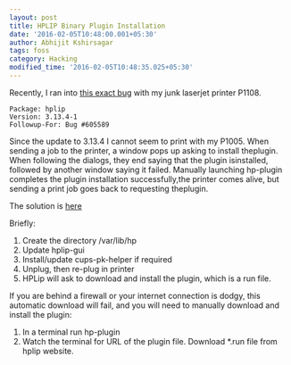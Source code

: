 ```yaml
---
layout: post
title: HPLIP Binary Plugin Installation
date: '2016-02-05T10:48:00.001+05:30'
author: Abhijit Kshirsagar
tags: foss
category: Hacking
modified_time: '2016-02-05T10:48:35.025+05:30'
---
```


Recently, I ran into [this exact bug](https://bugs.debian.org/cgi-bin/bugreport.cgi?bug=605589#40&nbsp;) with my junk laserjet printer P1108.
```
Package: hplip
Version: 3.13.4-1
Followup-For: Bug #605589
```

Since the update to 3.13.4 I cannot seem to print with my P1005. When sending a job to the printer, a window pops up asking to install theplugin. When following the dialogs, they end saying that the plugin isinstalled, followed by another window saying it failed. Manually launching hp-plugin completes the plugin installation successfully,the printer comes alive, but sending a print job goes back to requesting theplugin.

The solution is [here](https://bugs.debian.org/cgi-bin/bugreport.cgi?bug=605589#50)

Briefly:
1. Create the directory /var/lib/hp
2. Update hplip-gui
3. Install/update cups-pk-helper if required
4. Unplug, then re-plug in printer
5. HPLip will ask to download and install the plugin, which is a run file.


If you are behind a firewall or your internet connection is dodgy, this automatic download will fail, and you will need to manually download and install the plugin:
1. In a terminal run hp-plugin
2. Watch the terminal for URL of the plugin file. Download *.run file from hplip website.
